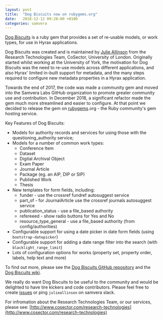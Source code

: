 ```yaml
---
layout: post
title:  "Dog Biscuits now on rubygems.org"
date:   2018-12-12 09:28:00 +0100
categories: samvera
---
```

[Dog Biscuits](https://github.com/samvera-labs/dog_biscuits) is a ruby gem that provides a set of re-usable models, or work types, for use in Hyrax applications.

Dog Biscuits was created and is maintained by [Julie Allinson](https://github.com/geekscruff) from the Research Technologies Team, CoSector, University of London. Originally started whilst working at the University of York, the motivation for Dog Biscuits was the need to re-use models across different applications, and also Hyrax' limited in-built support for metadata, and the many steps required to configure new metadata properties in a Hyrax application.

Towards the end of 2017, the code was made a community gem and moved into the Samvera Labs GitHub organization to promote greater community use and contribution. In December 2018, a significant refactor made the gem much more streamlined and easier to configure. At that point we decided to release the gem on [rubygems](https://rubygems.org/gems/dog_biscuits).org - the Ruby community's gem hosting service.

Key Features of Dog Biscuits:

- Models for authority records and services for using those with the questioning_authority service;
- Models for a number of common work types:
  - Conference Item
  - Dataset
  - Digital Archival Object
  - Exam Paper
  - Journal Article
  - Package (eg. an AIP, DIP or SIP)
  - Published Work
  - Thesis
- New templates for form fields, including:
  - funder - use the crossref fundref autosuggest service
  - part_of - for JournalArticle use the crossref journals autosuggest service
  - publication_status - use a file_based authority
  - refereeed - show radio buttons for Yes and No
  - resource_type_general - use a file_based authority (from config/authorities)
- Configurable support for using a date picker in date form fields (using `bootstrap-datepicker`)
- Configurable support for adding a date range filter into the search (with `blacklight_range_limit`)
- Lots of configuration options for works (property set, property order, labels, help text and more)

To find out more, please see the [Dog Biscuits GitHub repository](https://github.com/samvera-labs/dog_biscuits) and the [Dog Biscuits wiki](https://github.com/samvera-labs/dog_biscuits/wiki). 

We really do want Dog Biscuits to be useful to the community and would be delighted to have tire kickers and code contributors. Please feel free to create [issues](https://github.com/samvera-labs/dog_biscuits/issues) or ping `julieallinson` on samvera slack. 

For infromation about the Research Technologies Team, or our services, please see: [http://www.cosector.com/research-technologies](http://www.cosector.com/research-technologies)
